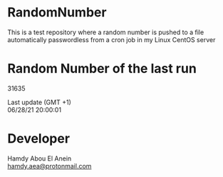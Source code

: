 # RandomNumber    
This is a test repository where a random number is pushed to a file automatically passwordless from a cron job in my Linux CentOS server    
# Random Number of the last run   
31635
      
Last update (GMT +1)    
06/28/21 20:00:01
# Developer    
Hamdy Abou El Anein   
hamdy.aea@protonmail.com
